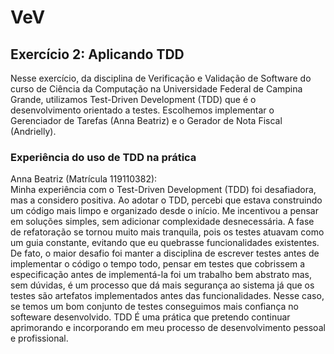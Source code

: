 # VeV

## Exercício 2: Aplicando TDD
Nesse exercício, da disciplina de Verificação e Validação de Software do curso de Ciência da Computação na Universidade Federal de Campina Grande, utilizamos Test-Driven Development (TDD) que é o desenvolvimento orientado a testes. Escolhemos implementar o Gerenciador de Tarefas (Anna Beatriz) e o Gerador de Nota Fiscal (Andrielly).

### Experiência do uso de TDD na prática

Anna Beatriz (Matrícula 119110382):  
  Minha experiência com o Test-Driven Development (TDD) foi desafiadora, mas a considero positiva. Ao adotar o TDD, percebi que estava construindo um código mais limpo e organizado desde o início. Me incentivou a pensar em soluções simples, sem adicionar complexidade desnecessária. A fase de refatoração se tornou muito mais tranquila, pois os testes atuavam como um guia constante, evitando que eu quebrasse funcionalidades existentes. De fato, o maior desafio foi manter a disciplina de escrever testes antes de implementar o código o tempo todo, pensar em testes que cobrissem a especificação antes de implementá-la foi um trabalho bem abstrato mas, sem dúvidas, é um processo que dá mais segurança ao sistema já que os testes são artefatos implementados antes das funcionalidades. Nesse caso, se temos um bom conjunto de testes conseguimos mais confiança no softeware desenvolvido. TDD É uma prática que pretendo continuar aprimorando e incorporando em meu processo de desenvolvimento pessoal e profissional.
